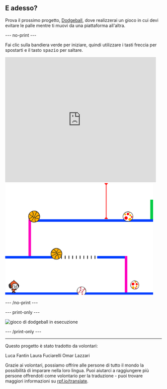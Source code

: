 ## E adesso?

Prova il prossimo progetto, [Dodgeball](https://projects.raspberrypi.org/it-IT/projects/dodgeball?utm_source=pathway&utm_medium=whatnext&utm_campaign=projects), dove realizzerai un gioco in cui devi evitare le palle mentre ti muovi da una piattaforma all'altra.

--- no-print ---

Fai clic sulla bandiera verde per iniziare, quindi utilizzare i tasti freccia per spostarti e il tasto <kbd>spazio</kbd> per saltare.

<div class="scratch-preview">
  <iframe allowtransparency="true" width="485" height="402" src="https://scratch.mit.edu/projects/embed/251809924/?autostart=false" frameborder="0" scrolling="no"></iframe>
  <img src="images/dodge-final.png">
</div>

--- /no-print ---

--- print-only ---

![gioco di dodgeball in esecuzione](images/dodgeball-showcase.png)

--- /print-only ---

***

Questo progetto è stato tradotto da volontari:

Luca Fantin
Laura Fuciarelli
Omar Lazzari

Grazie ai volontari, possiamo offrire alle persone di tutto il mondo la possibilità di imparare nella loro lingua. Puoi aiutarci a raggiungere più persone offrendoti come volontario per la traduzione - puoi trovare maggiori informazioni su [rpf.io/translate](https://rpf.io/translate).